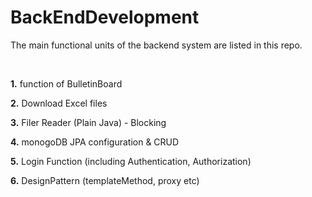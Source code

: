 # BackEndDevelopment

The main functional units of the backend system are listed in this repo. <br>

<br>

<b>1.</b> function of BulletinBoard <br>

<b>2.</b> Download Excel files  <br>

<b>3.</b> Filer Reader (Plain Java) - Blocking  <br>

<b>4.</b> monogoDB JPA configuration & CRUD <br>

<b>5.</b> Login Function (including Authentication, Authorization) <br>

<b>6.</b> DesignPattern (templateMethod, proxy etc) <br>
